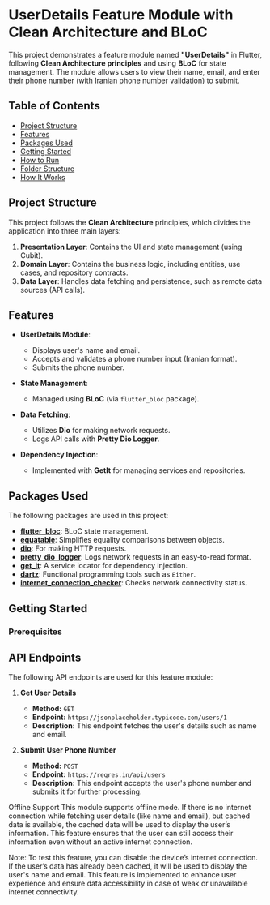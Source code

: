 # UserDetails Feature Module with Clean Architecture and BLoC

This project demonstrates a feature module named **"UserDetails"** in Flutter, following **Clean Architecture principles** and using **BLoC** for state management. The module allows users to view their name, email, and enter their phone number (with Iranian phone number validation) to submit.

## Table of Contents
- [Project Structure](#project-structure)
- [Features](#features)
- [Packages Used](#packages-used)
- [Getting Started](#getting-started)
- [How to Run](#how-to-run)
- [Folder Structure](#folder-structure)
- [How It Works](#how-it-works)

## Project Structure

This project follows the **Clean Architecture** principles, which divides the application into three main layers:
1. **Presentation Layer**: Contains the UI and state management (using Cubit).
2. **Domain Layer**: Contains the business logic, including entities, use cases, and repository contracts.
3. **Data Layer**: Handles data fetching and persistence, such as remote data sources (API calls).

## Features

- **UserDetails Module**:
    - Displays user's name and email.
    - Accepts and validates a phone number input (Iranian format).
    - Submits the phone number.

- **State Management**:
    - Managed using **BLoC** (via `flutter_bloc` package).

- **Data Fetching**:
    - Utilizes **Dio** for making network requests.
    - Logs API calls with **Pretty Dio Logger**.

- **Dependency Injection**:
    - Implemented with **GetIt** for managing services and repositories.

## Packages Used

The following packages are used in this project:

- **[flutter_bloc](https://pub.dev/packages/flutter_bloc)**: BLoC state management.
- **[equatable](https://pub.dev/packages/equatable)**: Simplifies equality comparisons between objects.
- **[dio](https://pub.dev/packages/dio)**: For making HTTP requests.
- **[pretty_dio_logger](https://pub.dev/packages/pretty_dio_logger)**: Logs network requests in an easy-to-read format.
- **[get_it](https://pub.dev/packages/get_it)**: A service locator for dependency injection.
- **[dartz](https://pub.dev/packages/dartz)**: Functional programming tools such as `Either`.
- **[internet_connection_checker](https://pub.dev/packages/internet_connection_checker)**: Checks network connectivity status.

## Getting Started

### Prerequisites

## API Endpoints

The following API endpoints are used for this feature module:

1. **Get User Details**
    - **Method:** `GET`
    - **Endpoint:** `https://jsonplaceholder.typicode.com/users/1`
    - **Description:** This endpoint fetches the user's details such as name and email.

2. **Submit User Phone Number**
    - **Method:** `POST`
    - **Endpoint:** `https://reqres.in/api/users`
    - **Description:** This endpoint accepts the user's phone number and submits it for further processing.

Offline Support
This module supports offline mode. If there is no internet connection while fetching user details (like name and email), but cached data is available, the cached data will be used to display the user’s information. This feature ensures that the user can still access their information even without an active internet connection.

Note: To test this feature, you can disable the device’s internet connection. If the user’s data has already been cached, it will be used to display the user's name and email.
This feature is implemented to enhance user experience and ensure data accessibility in case of weak or unavailable internet connectivity.

